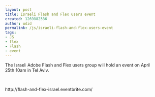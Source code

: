 ```yaml
---
layout: post
title: Israeli Flash and Flex users event
created: 1269882386
author: udid
permalink: /js/israeli-flash-and-flex-users-event
tags:
- JS
- flex
- Flash
- event
---
```

<p>The Israeli Adobe Flash and Flex users group will hold an event on April 25th 10am in Tel Aviv.</p>
<p>&nbsp;</p>
<p>http://flash-and-flex-israel.eventbrite.com/</p>
